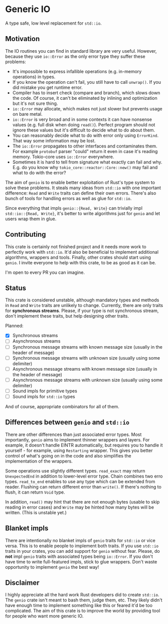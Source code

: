Generic IO
==========

A type safe, low level replacement for `std::io`.

Motivation
----------

The IO routines you can find in standard library are very useful. However, because they use `io::Error` as the only error type they suffer these problems:

* It's impossible to express infallible operations (e.g. in-memory operations) in types.
* If you know the operation can't fail, you still have to call `unwrap()`. If you did mistake you get runtime error.
* Compiler has to insert check (compare and branch), which slows down the code. Of course, it can't be eliminated by inlining and optimization but it's not sure thing.
* `io::Error` may allocate, which makes not just slower but prevents usage on bare metal.
* `io::Error` is very broad and in some contexts it can have nonsense values (e.g. full disk when doing `read()`). Perfect program should not ignore these values but it's difficult to decide what to do about them.
* You can reasonably decide what to do with error only using `ErrorKind`. That way some information may be lost.
* The `io::Error` propagates to other interfaces and contaminates them. For example `protobuf` parser "could" return it even in case it's reading memory. Tokio-core uses `io::Error` everywhere.
* Sometimes it is hard to tell from signature what exactly can fail and why. E.g. do you know why `tokio_core::reactor::Core::new()` may fail and what to do with the error?

The aim of `genio` is to enable better exploitation of Rust's type system to solve these problems. It steals many ideas from `std::io` with one important difference: `Read` and `Write` traits can define their own errors. There's also bunch of tools for handling errors as well as glue for `std::io`.

Since everything that impls `genio::{Read, Write}` can trivially impl `std::io::{Read, Write}`, it's better to write algorithms just for `genio` and let users wrap them in glue.

Contributing
------------

This crate is certainly not finished project and it needs more work to perfectly work with `std::io`. It'd also be beneficial to implement additional algorithms, wrappers and tools. Finally, other crates should start using `genio`. I invite everyone to help with this crate, to be as good as it can be.

I'm open to every PR you can imagine.

Status
------

This crate is considered unstable, although mandatory types and methods in `Read` and `Write` traits are unlikely to change. Currently, there are only traits for **synchronous streams**. Please, if your type is not synchronous stream, don't implement these traits, but help designing other traits.

Planned:

- [X] Synchronous streams
- [ ] Asynchronous streams
- [ ] Synchronous message streams with known message size (usually in the header of message)
- [ ] Synchronous message streams with unknown size (usually using some delimiter)
- [ ] Asynchronous message streams with known message size (usually in the header of message)
- [ ] Asynchronous message streams with unknown size (usually using some delimiter)
- [ ] Sound impls for primitive types
- [ ] Sound impls for `std::io` types

And of course, appropriate combinators for all of them.

Differences between `genio` and `std::io`
-----------------------------------------

There are other differences than just associated error types. Most importantly, `genio` aims to implement thinner wrappers and layers. For example, it doesn't handle EINTR automatically, but requires you to handle it yourself - for example, using `Restarting` wrapper. This gives you better control of what's going on in the code and also simplifies the implementation of the wrappers.

Some operations use slightly different types. `read_exact` may return `UnexpectedEnd` in addition to lower-level error type. Chain combines two erro types. `read_to_end` enables to use any type which can be extended from reader. Flushing can return different error than `write()`. If there's nothing to flush, it can return `Void` type.

In addition, `read()` may hint that there are not enough bytes (usable to skip reading in error cases) and `Write` may be hinted how many bytes will be written. (This is unstable yet.)

Blanket impls
-------------

There are intentionally no blanket impls of `genio` traits for `std::io` or vice versa. This is to enable people to implement both traits. If you use `std::io` traits in your crates, you can add support for `genio` without fear. Please, do **not** impl `genio` traits with associated types being `io::Error`. If you don't have time to write full-featured impls, stick to glue wrappers. Don't waste opportunity to implement `genio` the best way!

Disclaimer
----------

I highly appreciate all the hard work Rust developers did to create `std::io`. The `genio` crate isn't meant to bash them, judge them, etc. They likely didn't have enough time to implement something like this or feared it'd be too complicated. The aim of this crate is to improve the world by providing tool for people who want more generic IO.
